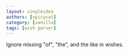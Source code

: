 ```yaml
---
layout: singleidea
authors: [spicycat]
category: [vanilla]
tags: [wish parser]
---
```

Ignore missing "of", "the", and the like in wishes.
